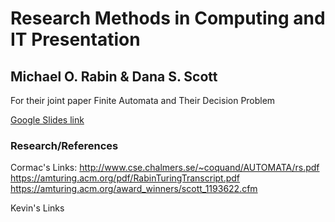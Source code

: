 # Research Methods in Computing and IT Presentation

## Michael O. Rabin & Dana S. Scott
For their joint paper Finite Automata and Their Decision Problem

[Google Slides link](https://docs.google.com/presentation/d/1BtM7tCxvdqJ3bj4t8l8zaUQd6WJ1NPKeSDeIeDeVk_M/edit?usp=sharing)


### Research/References
Cormac's Links:
http://www.cse.chalmers.se/~coquand/AUTOMATA/rs.pdf
https://amturing.acm.org/pdf/RabinTuringTranscript.pdf
https://amturing.acm.org/award_winners/scott_1193622.cfm

Kevin's Links
